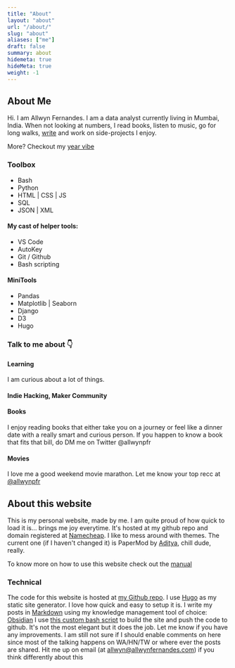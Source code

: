 ```yaml
---
title: "About"
layout: "about"
url: "/about/"
slug: "about"
aliases: ["me"]
draft: false
summary: about
hidemeta: true
hideMeta: true
weight: -1
---
```


## About Me
Hi. I am Allwyn Fernandes. I am a data analyst currently living in Mumbai, India. When not looking at numbers, I read books, listen to music, go for long walks, [write](/archives) and work on side-projects I enjoy.

More? Checkout my [year vibe](/vibe-2021)

### Toolbox
- Bash
- Python
- HTML | CSS | JS
- SQL
- JSON | XML


#### My cast of helper tools:
- VS Code
- AutoKey
- Git / Github
- Bash scripting

#### MiniTools
- Pandas
- Matplotlib | Seaborn
- Django
- D3
- Hugo


### Talk to me about 👇
#### Learning
I am curious about a lot of things. 

#### Indie Hacking, Maker Community

#### Books
I enjoy reading books that either take you on a journey or feel like a dinner date with a really smart and curious person. If you happen to know a book that fits that bill, do DM me on Twitter @allwynpfr

#### Movies
I love me a good weekend movie marathon. Let me know your top recc at [@allwynpfr](https://twitter.com/allwynpfr)


## About this website

This is my personal website, made by me. 
I am quite proud of how quick to load it is... brings me joy everytime.
It's hosted at my github repo and domain registered at [Namecheap](https://namecheap.com).
I like to mess around with themes. The current one (if I haven't changed it) is PaperMod by [Aditya](https://twitter.com/@adityatelange), chill dude, really.

To know more on how to use this website check out the [manual](/manual)

### Technical
The code for this website is hosted at [my Github repo](https://github.com/allwynfernandes). I use [Hugo](https://gohugo.io) as my static site generator. I love how quick and easy to setup it is. 
I write my posts in [Markdown](https://www.markdownguide.org/getting-started/) using my knowledge management tool of choice: [Obsidian](https://obsidian.md)
I use [this custom bash script](https://allwynfernandes.github.io/deploy-hugo-site-bash-script/) to build the site and push the code to github. It's not the most elegant but it does the job. Let me know if you have any improvements.
I am still not sure if I should enable comments on here since most of the talking happens on WA/HN/TW or where ever the posts are shared. Hit me up on email (at allwyn@allwynfernandes.com) if you think differently about this
